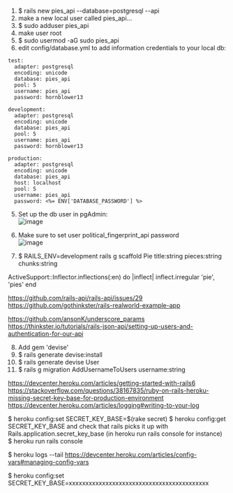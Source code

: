 1. $ rails new pies_api --database=postgresql --api
2. make a new local user called pies_api...
3. $ sudo adduser pies_api 
4. make user root
5. $ sudo usermod -aG sudo pies_api 
5. edit config/database.yml to add information credentials to your local db:
```
test:
  adapter: postgresql
  encoding: unicode
  database: pies_api
  pool: 5
  username: pies_api
  password: hornblower13

development:
  adapter: postgresql
  encoding: unicode
  database: pies_api
  pool: 5
  username: pies_api
  password: hornblower13

production:
  adapter: postgresql
  encoding: unicode
  database: pies_api
  host: localhost
  pool: 5
  username: pies_api
  password: <%= ENV['DATABASE_PASSWORD'] %>
```
5. Set up the db user in pgAdmin:  
![image](https://user-images.githubusercontent.com/1529796/91760410-8fe21d80-eb90-11ea-8f89-ba1f15f8b7bc.png)  
6. Make sure to set user political_fingerprint_api password  
![image](https://user-images.githubusercontent.com/1529796/91763604-10098280-eb93-11ea-8068-1731258db262.png)

7. $ RAILS_ENV=development rails g scaffold Pie title:string pieces:string chunks:string

ActiveSupport::Inflector.inflections(:en) do |inflect|
  inflect.irregular 'pie', 'pies'
end

https://github.com/rails-api/rails-api/issues/29
https://github.com/gothinkster/rails-realworld-example-app

https://github.com/ansonK/underscore_params
https://thinkster.io/tutorials/rails-json-api/setting-up-users-and-authentication-for-our-api

8. Add gem 'devise'
9. $ rails generate devise:install
10. $ rails generate devise User
11. $ rails g migration AddUsernameToUsers username:string


https://devcenter.heroku.com/articles/getting-started-with-rails6 
https://stackoverflow.com/questions/38167835/ruby-on-rails-heroku-missing-secret-key-base-for-production-environment
https://devcenter.heroku.com/articles/logging#writing-to-your-log

$ heroku config:set SECRET_KEY_BASE=$(rake secret)
$ heroku config:get SECRET_KEY_BASE
and check that rails picks it up with Rails.application.secret_key_base (in heroku run rails console for instance)
$ heroku run rails console

$ heroku logs --tail
https://devcenter.heroku.com/articles/config-vars#managing-config-vars

$ heroku config:set SECRET_KEY_BASE=xxxxxxxxxxxxxxxxxxxxxxxxxxxxxxxxxxxxxxxxxx



